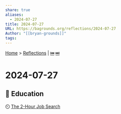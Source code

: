 ```yaml
---
share: true
aliases:
  - 2024-07-27
title: 2024-07-27
URL: https://bagrounds.org/reflections/2024-07-27
Author: "[[bryan-grounds]]"
tags: 
---
```

[Home](../index.md) > [Reflections](./index.md) | [⏮️](./2024-07-25.md) [⏭️](./2024-08-01.md)  
# 2024-07-27  
## 🧠 Education  
⏲️ [The 2-Hour Job Search](../books/the-2-hour-job-search.md)  
